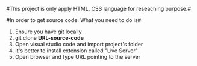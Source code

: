 #This project is only apply HTML, CSS language for reseaching purpose.#

#In order to get source code. What you need to do is#

1. Ensure you have git locally
2. git clone **URL-source-code**
3. Open visual studio code and import project's folder
4. It's better to install extension called "Live Server"
5. Open browser and type URL pointing to the server